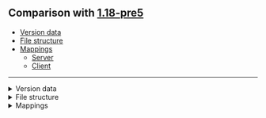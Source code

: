 ## Comparison with [1.18-pre5](https://github.com/PixiGeko/Minecraft-generated-data/tree/1.18-pre5)

- [Version data](#version-data)
- [File structure](#file-structure)
- [Mappings](#mappings)
  - [Server](#server)
  - [Client](#client)

<hr/>
<details><summary>Version data</summary>
<table><tr><th></th><th align="left">1.18-pre5</th><th>1.18-pre6</th></tr><tr><td>World version</td><td><code>2851</code></td><td><code>2853</code></td></tr><tr><td>Protocol version</td><td><code>1073741877</code></td><td><code>1073741878</code></td></tr></table>
</details>
<details><summary>File structure</summary>
<details>
<summary>
generated
</summary>

```diff
+ reports/worldgen/minecraft/worldgen/placed_feature/patch_melon_sparse.json
```

</details>
</details>
<details><summary>Mappings</summary>
<h2>Server</h2>

<details>
<summary>
Changes
</summary>

```
XXX.server.level.ChunkMap +35M -35M | +1P
```
```
XXX.server.level.ServerLevel +1M
```
```
XXX.world.entity.Entity +2M -3M
```
```
XXX.levelgen.blockpredicates.BlockPredicate +1M
```
```
XXX.phys.shapes.EntityCollisionContext +1M -2M | -1P
```
```
XXX.phys.shapes.Shapes -3M
```

</details>



















































































































































































































































































































































































































































































































































































































<details>
<summary>
net.minecraft.server.level.ChunkMap
</summary>

```diff
- boolean saveChunkIfNeeded(ChunkHolder)
- ChunkAccess lambda$protoChunkToFullChunk$26(ChunkHolder,ChunkAccess)
+ ChunkAccess lambda$protoChunkToFullChunk$27(ChunkHolder,ChunkAccess)
- ChunkHolder$FullChunkStatus lambda$protoChunkToFullChunk$25(ChunkHolder)
+ ChunkHolder$FullChunkStatus lambda$protoChunkToFullChunk$26(ChunkHolder)
- ChunkStatus lambda$prepareTickingChunk$29(int)
+ ChunkStatus lambda$prepareTickingChunk$30(int)
- ChunkStatus lambda$scheduleChunkGeneration$15(ChunkStatus,int)
+ ChunkStatus lambda$scheduleChunkGeneration$16(ChunkStatus,int)
- CompletableFuture lambda$schedule$13(ChunkHolder,ChunkAccess)
+ CompletableFuture lambda$schedule$14(ChunkHolder,ChunkAccess)
- CompletableFuture lambda$scheduleChunkGeneration$18(ChunkHolder,ChunkAccess)
+ CompletableFuture lambda$scheduleChunkGeneration$19(ChunkHolder,ChunkAccess)
- CompletableFuture lambda$scheduleChunkGeneration$19(ChunkPos,ChunkHolder,ChunkStatus,Executor,List)
+ CompletableFuture lambda$scheduleChunkGeneration$20(ChunkPos,ChunkHolder,ChunkStatus,Executor,List)
- CompletableFuture lambda$scheduleChunkGeneration$20(ChunkPos,ChunkHolder$ChunkLoadingFailure)
+ CompletableFuture lambda$scheduleChunkGeneration$21(ChunkPos,ChunkHolder$ChunkLoadingFailure)
- CompletionStage lambda$scheduleChunkGeneration$21(ChunkPos,ChunkHolder,ChunkStatus,Executor,Either)
+ CompletionStage lambda$scheduleChunkGeneration$22(ChunkPos,ChunkHolder,ChunkStatus,Executor,Either)
- Either lambda$prepareAccessibleChunk$38(Either)
+ Either lambda$prepareAccessibleChunk$39(Either)
- Either lambda$prepareTickingChunk$30(List)
- Either lambda$prepareTickingChunk$31(Either)
+ Either lambda$prepareTickingChunk$31(List)
+ Either lambda$prepareTickingChunk$32(Either)
- Either lambda$protoChunkToFullChunk$27(ChunkHolder,Either)
+ Either lambda$protoChunkToFullChunk$28(ChunkHolder,Either)
- Either lambda$scheduleChunkLoad$14(ChunkPos)
+ Either lambda$scheduleChunkLoad$15(ChunkPos)
- Integer lambda$dumpChunks$42(LevelChunk)
+ Integer lambda$dumpChunks$45(LevelChunk)
- LevelChunk lambda$prepareAccessibleChunk$37(List)
+ LevelChunk lambda$prepareAccessibleChunk$38(List)
- Optional lambda$dumpChunks$41(ChunkAccess)
+ Optional lambda$dumpChunks$42(ChunkAccess)
- String lambda$printFuture$45(LevelChunk)
- String lambda$printFuture$46(ChunkHolder$ChunkLoadingFailure)
+ String lambda$printFuture$46(LevelChunk)
+ String lambda$printFuture$47(ChunkHolder$ChunkLoadingFailure)
- String lambda$releaseLightTicket$23(ChunkPos)
+ String lambda$releaseLightTicket$24(ChunkPos)
- String lambda$scheduleChunkGeneration$16(ChunkStatus)
+ String lambda$scheduleChunkGeneration$17(ChunkStatus)
- void lambda$prepareAccessibleChunk$39(ChunkHolder,Runnable)
+ void lambda$prepareAccessibleChunk$40(ChunkHolder,Runnable)
- void lambda$prepareTickingChunk$32(ChunkHolder,Runnable)
+ void lambda$prepareTickingChunk$33(ChunkHolder,Runnable)
- void lambda$prepareTickingChunk$33(MutableObject,LevelChunk,ServerPlayer)
- void lambda$prepareTickingChunk$34(ChunkPos,LevelChunk)
+ void lambda$prepareTickingChunk$34(MutableObject,LevelChunk,ServerPlayer)
- void lambda$prepareTickingChunk$35(ChunkPos,Either)
+ void lambda$prepareTickingChunk$35(ChunkPos,LevelChunk)
- void lambda$prepareTickingChunk$36(ChunkHolder,Runnable)
+ void lambda$prepareTickingChunk$36(ChunkPos,Either)
+ void lambda$prepareTickingChunk$37(ChunkHolder,Runnable)
- void lambda$protoChunkToFullChunk$24(ProtoChunk,LevelChunk)
+ void lambda$protoChunkToFullChunk$25(ProtoChunk,LevelChunk)
- void lambda$protoChunkToFullChunk$28(ChunkHolder,Runnable)
+ void lambda$protoChunkToFullChunk$29(ChunkHolder,Runnable)
- void lambda$releaseLightTicket$22(ChunkPos)
+ void lambda$releaseLightTicket$23(ChunkPos)
+ void lambda$saveAllChunks$11(ChunkHolder)
- void lambda$scheduleChunkGeneration$17(ChunkHolder,Runnable)
+ void lambda$scheduleChunkGeneration$18(ChunkHolder,Runnable)
- void lambda$scheduleUnload$11(ChunkHolder,CompletableFuture,long,ChunkAccess)
+ void lambda$scheduleUnload$12(ChunkHolder,CompletableFuture,long,ChunkAccess)
- void lambda$scheduleUnload$12(ChunkHolder,Void,Throwable)
+ void lambda$scheduleUnload$13(ChunkHolder,Void,Throwable)
- void lambda$setViewDistance$40(ChunkPos,int,MutableObject,ServerPlayer)
+ void lambda$setViewDistance$41(ChunkPos,int,MutableObject,ServerPlayer)
```

</details>











<details>
<summary>
net.minecraft.server.level.ServerLevel
</summary>

```diff
- void lambda$onStructureStartsAvailable$23(ChunkAccess)
```

</details>




































































































































































































































































































































<details>
<summary>
net.minecraft.world.entity.Entity
</summary>

```diff
- Vec3 collideBoundingBox(Entity,Vec3,AABB,Level,List)
+ Vec3 collideBoundingBox(Vec3,AABB,LevelReader,CollisionContext,List)
+ Vec3 collideBoundingBoxHeuristically(Entity,Vec3,AABB,Level,CollisionContext,List)
+ Vec3 collideBoundingBoxLegacy(Vec3,AABB,List)
- Vec3 collideWithShapes(Vec3,AABB,List)
```

</details>
































































































































































































































































































































































































































































































































































































































































































































































































































































































































































































<details>
<summary>
net.minecraft.world.level.levelgen.blockpredicates.BlockPredicate
</summary>

```diff
- BlockPredicate hasSturdyFace(Direction)
```

</details>

























































































































































































































































































































































































































<details>
<summary>
net.minecraft.world.phys.shapes.EntityCollisionContext
</summary>

```diff
+ boolean hasItemOnFeet(Item)
+ void <init>(boolean,double,ItemStack,ItemStack,Predicate,Entity)
- void <init>(boolean,double,ItemStack,Predicate,Entity)
```

</details>



<details>
<summary>
net.minecraft.world.phys.shapes.Shapes
</summary>

```diff
+ double collide(AABB,LevelReader,double,CollisionContext,AxisCycle,Iterable)
+ double collide(Direction$Axis,AABB,LevelReader,double,CollisionContext,Iterable)
+ int lastC(double,double,double)
```

</details>

















<h2>Client</h2>

<details>
<summary>
Changes
</summary>

```
XXX.blaze3d.platform.GlStateManager +1P
```
```
net.minecraft.SharedConstants -1P
```
```
XXX.level.biome.Biome +4M -1M
```
```
XXX.levelgen.blending.BlendingData -1P
```
```
XXX.phys.shapes.CollisionContext -1P
```
```
XXX.phys.shapes.EntityCollisionContext$1 +1M -1M
```

</details>

























































































































































































































































































































































































































































































































































































































































































































































































































































































































































































































































































































































































































































































































































































































































































































































































































































































































































































































































































































































































































































































































































































































































































































































































































<details>
<summary>
net.minecraft.world.level.biome.Biome
</summary>

```diff
- boolean coldEnoughToSnow(BlockPos)
+ boolean isColdEnoughToSnow(BlockPos)
- boolean shouldMeltFrozenOceanIcebergSlightly(BlockPos)
- boolean shouldSnowGolemBurn(BlockPos)
- boolean warmEnoughToRain(BlockPos)
```

</details>























































































































































































































































































































































































































































































































































































































































































































































































































<details>
<summary>
net.minecraft.world.phys.shapes.EntityCollisionContext$1
</summary>

```diff
+ void <init>(boolean,double,ItemStack,ItemStack,Predicate,Entity)
- void <init>(boolean,double,ItemStack,Predicate,Entity)
```

</details>
</details>